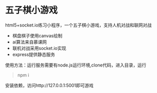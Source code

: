 # 五子棋小游戏

html5+socket.io练习小程序，一个五子棋小游戏，支持人机对战和联网对战

* 棋盘棋子使用canvas绘制
* ai算法来自慕课网
* 联机对战采用socket.io实现
* express提供静态服务

使用方法：运行服务需要有node.js运行环境,clone代码，进入目录，运行

> npm i

安装依赖，访问http://127.0.0.1:5001即可游戏
